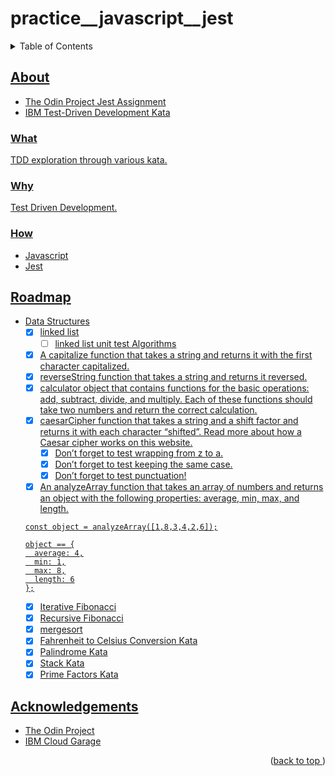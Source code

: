 # practice__javascript__jest
<a name="readme-top"></a>
<details>
    <summary>Table of Contents</summary>
    <ol>
        <li>
            <a href="#about">About This</a>
            <ul>
                <li><a href="#what">What</li>
                <li><a href="#why">Why</li>
                <li><a href="#how">How</li>
            </ul>
        </li>
        <li><a href="#roadmap">Roadmap</li>
        <li><a href="#acknowledgements">Acknowledgements</li>
    </ol>
</details>

## About
* The Odin Project Jest Assignment
* IBM Test-Driven Development Kata

### What
TDD exploration through various kata.

### Why
Test Driven Development.

### How
* Javascript
* Jest

## Roadmap
- Data Structures
  - [x] linked list
    -[ ] linked list unit test
Algorithms
  - [x] A capitalize function that takes a string and returns it with the first character capitalized.
  - [x] reverseString function that takes a string and returns it reversed.
  - [x] calculator object that contains functions for the basic operations: add, subtract, divide, and multiply. Each of these functions should take two numbers and return the correct calculation.
  - [x] caesarCipher function that takes a string and a shift factor and returns it with each character “shifted”. Read more about how a Caesar cipher works on this website.
    - [x] Don’t forget to test wrapping from z to a.
    - [x] Don’t forget to test keeping the same case.
    - [x] Don’t forget to test punctuation!
  - [x] An analyzeArray function that takes an array of numbers and returns an object with the following properties: average, min, max, and length.
  ```
  const object = analyzeArray([1,8,3,4,2,6]);

  object == {
    average: 4,
    min: 1,
    max: 8,
    length: 6
  };
  ```
  - [x] Iterative Fibonacci
  - [x] Recursive Fibonacci
  - [x] mergesort
  - [x] Fahrenheit to Celsius Conversion Kata
  - [x] Palindrome Kata
  - [X] Stack Kata
  - [x] Prime Factors Kata
## Acknowledgements
* [The Odin Project](https://www.theodinproject.com)
* [IBM Cloud Garage](https://www.ibm.com/)
<p align="right">(<a href="#readme-top">back to top </a>)</p>